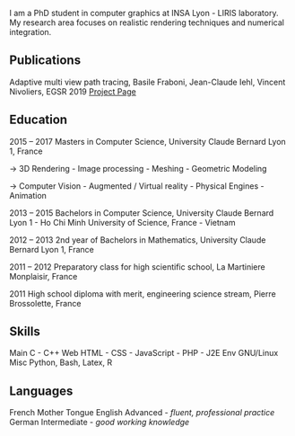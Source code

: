 I am a PhD student in computer graphics at INSA Lyon - LIRIS laboratory. My research area focuses on realistic rendering techniques and numerical integration.

## Publications

Adaptive multi view path tracing, Basile Fraboni, Jean-Claude Iehl, Vincent Nivoliers, EGSR 2019
[Project Page](https://bfraboni.github.io/amvpt)

## Education

2015 – 2017 Masters in Computer Science, University Claude Bernard Lyon 1, France

→ 3D Rendering - Image processing - Meshing - Geometric Modeling

→ Computer Vision - Augmented / Virtual reality - Physical Engines - Animation

2013 – 2015 Bachelors in Computer Science, University Claude Bernard Lyon 1 - Ho Chi Minh University of
Science, France - Vietnam

2012 – 2013 2nd year of Bachelors in Mathematics, University Claude Bernard Lyon 1, France

2011 – 2012 Preparatory class for high scientific school, La Martiniere Monplaisir, France

2011        High school diploma with merit, engineering science stream, Pierre Brossolette, France

## Skills

Main  C - C++
Web   HTML - CSS - JavaScript - PHP - J2E
Env   GNU/Linux
Misc  Python, Bash, Latex, R

## Languages
French    Mother Tongue
English   Advanced - *fluent, professional practice*
German    Intermediate - *good working knowledge*
